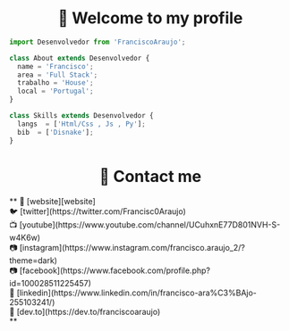 <h1 align="center">👋 Welcome to my profile</h1>

```js
import Desenvolvedor from 'FranciscoAraujo';

class About extends Desenvolvedor {
  name = 'Francisco';
  area = 'Full Stack';
  trabalho = 'House';
  local = 'Portugal';
}

class Skills extends Desenvolvedor {
  langs  = ['Html/Css , Js , Py'];
  bib  = ['Disnake'];
}
```

<h1 align="center">👋 Contact me</h1>
**
🏡  [website][website]  <br>
🐦  [twitter](https://twitter.com/Francisc0Araujo) <br>
📺  [youtube](https://www.youtube.com/channel/UCuhxnE77D801NVH-S-w4K6w)  <br>
📷  [instagram](https://www.instagram.com/francisco.araujo_2/?theme=dark)  <br>
📷  [facebook](https://www.facebook.com/profile.php?id=100028511225457)  <br>
👔  [linkedin](https://www.linkedin.com/in/francisco-ara%C3%BAjo-255103241/) <br>
👔  [dev.to](https://dev.to/franciscoaraujo) <br>
**


